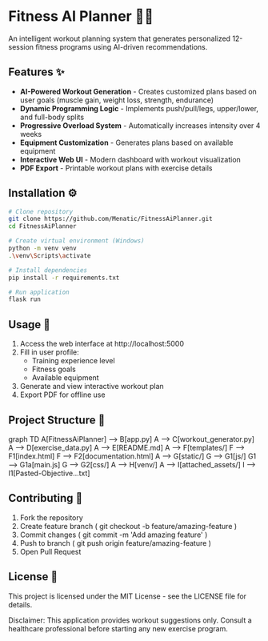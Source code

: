 # Fitness AI Planner 🤖💪

An intelligent workout planning system that generates personalized 12-session fitness programs using AI-driven recommendations.

## Features ✨
- **AI-Powered Workout Generation** - Creates customized plans based on user goals (muscle gain, weight loss, strength, endurance)
- **Dynamic Programming Logic** - Implements push/pull/legs, upper/lower, and full-body splits
- **Progressive Overload System** - Automatically increases intensity over 4 weeks
- **Equipment Customization** - Generates plans based on available equipment
- **Interactive Web UI** - Modern dashboard with workout visualization
- **PDF Export** - Printable workout plans with exercise details

## Installation ⚙️
```bash
# Clone repository
git clone https://github.com/Menatic/FitnessAiPlanner.git
cd FitnessAiPlanner

# Create virtual environment (Windows)
python -m venv venv
.\venv\Scripts\activate

# Install dependencies
pip install -r requirements.txt

# Run application
flask run
```

## Usage 🚀

1. Access the web interface at http://localhost:5000
2. Fill in user profile:
   - Training experience level
   - Fitness goals
   - Available equipment
3. Generate and view interactive workout plan
4. Export PDF for offline use


## Project Structure 📁

graph TD
    A[FitnessAiPlanner] --> B[app.py]
    A --> C[workout_generator.py]
    A --> D[exercise_data.py]
    A --> E[README.md]
    A --> F[templates/]
    F --> F1[index.html]
    F --> F2[documentation.html]
    A --> G[static/]
    G --> G1[js/]
    G1 --> G1a[main.js]
    G --> G2[css/]
    A --> H[venv/]
    A --> I[attached_assets/]
    I --> I1[Pasted-Objective...txt]

## Contributing 🤝
1. Fork the repository
2. Create feature branch ( git checkout -b feature/amazing-feature )
3. Commit changes ( git commit -m 'Add amazing feature' )
4. Push to branch ( git push origin feature/amazing-feature )
5. Open Pull Request

## License 📄
This project is licensed under the MIT License - see the LICENSE file for details.

Disclaimer: This application provides workout suggestions only. Consult a healthcare professional before starting any new exercise program.
